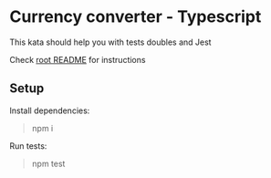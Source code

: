 # Currency converter - Typescript

This kata should help you with tests doubles and Jest

Check [root README](../README.md) for instructions

## Setup

Install dependencies:
> npm i

Run tests:
> npm test